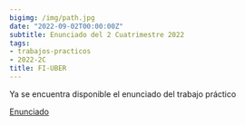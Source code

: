 ```yaml
---
bigimg: /img/path.jpg
date: "2022-09-02T00:00:00Z"
subtitle: Enunciado del 2 Cuatrimestre 2022
tags:
- trabajos-practicos
- 2022-2C
title: FI-UBER
---
```

Ya se encuentra disponible el enunciado del trabajo práctico

[Enunciado](https://ingenieria-del-software-2.github.io/works/statement/2022/2/enunciado/)
